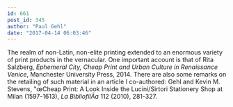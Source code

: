 ```yaml
---
id: 661
post_id: 345
author: "Paul Gehl"
date: "2017-04-14 06:03:46"
---
```

The realm of non-Latin, non-elite printing extended to an enormous variety of print products in the vernacular. One important account is that of Rita Salzberg, *Ephemeral City, Cheap Print and Urban Culture in Renaissance Venice*, Manchester University Press, 2014. There are also some remarks on the retailing of such material in an article I co-authored: Gehl and Kevin M. Stevens, "œCheap Print: A Look Inside the Lucini/Sirtori Stationery Shop at Milan (1597-1613), *La BibliofilÃ­a* 112 (2010), 281-327.
